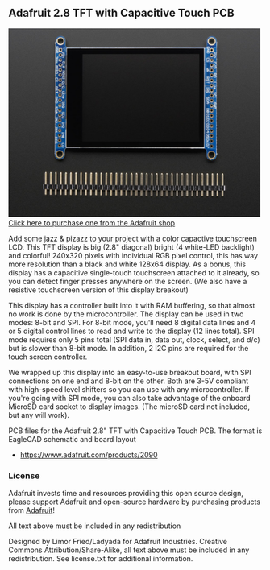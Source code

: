 ## Adafruit 2.8 TFT with Capacitive Touch PCB
<a href="http://www.adafruit.com/products/2090"><img src="assets/image.jpg?raw=true" width="500px"><br/>
Click here to purchase one from the Adafruit shop</a>

Add some jazz & pizazz to your project with a color capactive touchscreen LCD. This TFT display is big (2.8" diagonal) bright (4 white-LED backlight) and colorful! 240x320 pixels with individual RGB pixel control, this has way more resolution than a black and white 128x64 display. As a bonus, this display has a capacitive single-touch touchscreen attached to it already, so you can detect finger presses anywhere on the screen. (We also have a resistive touchscreen version of this display breakout)

This display has a controller built into it with RAM buffering, so that almost no work is done by the microcontroller. The display can be used in two modes: 8-bit and SPI. For 8-bit mode, you'll need 8 digital data lines and 4 or 5 digital control lines to read and write to the display (12 lines total). SPI mode requires only 5 pins total (SPI data in, data out, clock, select, and d/c) but is slower than 8-bit mode. In addition, 2 I2C pins are required for the touch screen controller.

We wrapped up this display into an easy-to-use breakout board, with SPI connections on one end and 8-bit on the other. Both are 3-5V compliant with high-speed level shifters so you can use with any microcontroller. If you're going with SPI mode, you can also take advantage of the onboard MicroSD card socket to display images. (The microSD card not included, but any will work).

PCB files for the Adafruit 2.8" TFT with Capacitive Touch PCB. The format is EagleCAD schematic and board layout
- https://www.adafruit.com/products/2090

### License

Adafruit invests time and resources providing this open source design, please support Adafruit and open-source hardware by purchasing products from [Adafruit](https://www.adafruit.com)!

All text above must be included in any redistribution

Designed by Limor Fried/Ladyada for Adafruit Industries.
Creative Commons Attribution/Share-Alike, all text above must be included in any redistribution. 
See license.txt for additional information.
